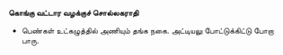 **கொங்கு வட்டார வழக்குச் சொல்லகராதி**
- பெண்கள் உட்கழுத்தில் அணியும் தங்க நகை. அட்டியலு போட்டுக்கிட்டு போறா பாரு.

